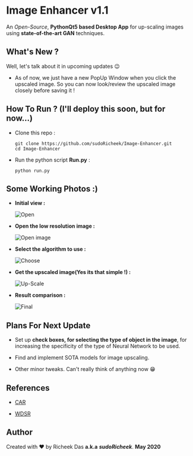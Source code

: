# Image Enhancer v1.1

An *Open-Source*, **PythonQt5 based Desktop App** for up-scaling images using **state-of-the-art GAN** techniques.

## What's New ?

Well, let's talk about it in upcoming updates :wink:

* As of now, we just have a new PopUp Window when you click the upscaled image. So you can now look/review the upscaled image closely before saving it !

## How To Run ? (I'll deploy this soon, but for now...)

* Clone this repo :
  ```
  git clone https://github.com/sudoRicheek/Image-Enhancer.git
  cd Image-Enhancer
  ```

* Run the python script **Run.py** :
  ```
  python run.py
  ```
  
## Some Working Photos :)

* **Initial view :**

  ![Open](https://github.com/sudoRicheek/Image-Enhancer/blob/master/Readme-Images/ex1.png)
  
* **Open the low resolution image :**

  ![Open image](https://github.com/sudoRicheek/Image-Enhancer/blob/master/Readme-Images/ex2.png)
  
* **Select the algorithm to use :**

  ![Choose](https://github.com/sudoRicheek/Image-Enhancer/blob/master/Readme-Images/ex3.png)
  
* **Get the upscaled image(Yes its that simple !) :**

  ![Up-Scale](https://github.com/sudoRicheek/Image-Enhancer/blob/master/Readme-Images/ex4.png)
  
* **Result comparison :**

  ![Final](https://github.com/sudoRicheek/Image-Enhancer/blob/master/Readme-Images/ex5.PNG)
  
## Plans For Next Update

* Set up **check boxes, for selecting the type of object in the image**, for increasing the specificity of the type of Neural Network to be used.

* Find and implement SOTA models for image upscaling.

* Other minor tweaks. Can't really think of anything now :grin:

## References 

* [CAR](https://github.com/sunwj/CAR)

* [WDSR](https://github.com/leviome/wdsr)
  
## Author

 Created with :heart: by Richeek Das **a.k.a** ***sudoRicheek***. **May 2020**
